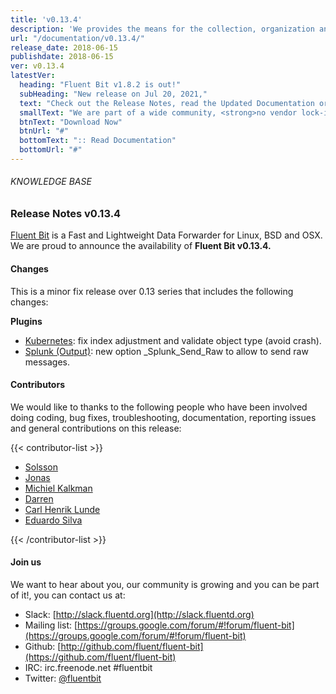 ```yaml
---
title: 'v0.13.4'
description: 'We provides the means for the collection, organization and computerized retrieval of knowledgeand Lightweight Data Forwarder for Linux, BSD and OSX. We are proud to announce the availability of Fluent Bit v0.13.4.'
url: "/documentation/v0.13.4/"
release_date: 2018-06-15
publishdate: 2018-06-15
ver: v0.13.4
latestVer:
  heading: "Fluent Bit v1.8.2 is out!"
  subHeading: "New release on Jul 20, 2021,"
  text: "Check out the Release Notes, read the Updated Documentation or jump directly to the Downloads Section."
  smallText: "We are part of a wide community, <strong>no vendor lock-in.</strong>"
  btnText: "Download Now"
  btnUrl: "#"
  bottomText: ":: Read Documentation"
  bottomUrl: "#"
---
```



###### KNOWLEDGE BASE

### Release Notes v0.13.4

[Fluent Bit](https://fluentbit.io/) is a Fast and Lightweight Data Forwarder for Linux, BSD and OSX. We are proud to announce the availability of **Fluent Bit v0.13.4.**

#### Changes

This is a minor fix release over 0.13 series that includes the following changes:

**Plugins**

* [Kubernetes](https://fluentbit.io/documentation/0.13/filter/kubernetes.html): fix index adjustment and validate object type (avoid crash).
* [Splunk (Output)](https://fluentbit.io/documentation/0.13/output/splunk.html): new option _Splunk_Send_Raw to allow to send raw messages.

#### Contributors

We would like to thanks to the following people who have been involved doing coding, bug fixes, troubleshooting, documentation, reporting issues and general contributions on this release:

{{< contributor-list >}}

* [Solsson](https://github.com/solsson)
* [Jonas](https://github.com/jlpettersson)
* [Michiel Kalkman](https://github.com/michiel)
* [Darren](https://github.com/ae-dg)
* [Carl Henrik Lunde](https://github.com/chlunde)
* [Eduardo Silva](https://github.com/edsiper)

{{< /contributor-list >}}

#### Join us

We want to hear about you, our community is growing and you can be part of it!, you can contact us at:

* Slack: [http://slack.fluentd.org](http://slack.fluentd.org)
* Mailing list: [https://groups.google.com/forum/#!forum/fluent-bit](https://groups.google.com/forum/#!forum/fluent-bit)
* Github: [http://github.com/fluent/fluent-bit](https://github.com/fluent/fluent-bit)
* IRC: irc.freenode.net #fluentbit
* Twitter: [@fluentbit](https://twitter.com/fluentbit)
